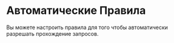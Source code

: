# Автоматические Правила

Вы можете настроить правила для того чтобы автоматически разрешать прохождение запросов. 
